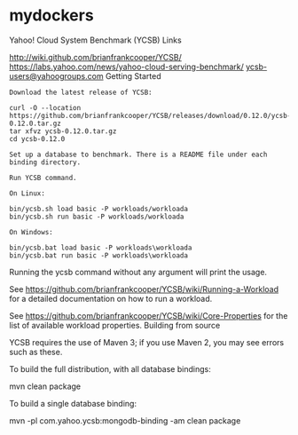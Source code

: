 # mydockers
Yahoo! Cloud System Benchmark (YCSB)
Links

http://wiki.github.com/brianfrankcooper/YCSB/
https://labs.yahoo.com/news/yahoo-cloud-serving-benchmark/ ycsb-users@yahoogroups.com
Getting Started

    Download the latest release of YCSB:

    curl -O --location https://github.com/brianfrankcooper/YCSB/releases/download/0.12.0/ycsb-0.12.0.tar.gz
    tar xfvz ycsb-0.12.0.tar.gz
    cd ycsb-0.12.0

    Set up a database to benchmark. There is a README file under each binding directory.

    Run YCSB command.

    On Linux:

    bin/ycsb.sh load basic -P workloads/workloada
    bin/ycsb.sh run basic -P workloads/workloada

    On Windows:

    bin/ycsb.bat load basic -P workloads\workloada
    bin/ycsb.bat run basic -P workloads\workloada

Running the ycsb command without any argument will print the usage.

See https://github.com/brianfrankcooper/YCSB/wiki/Running-a-Workload for a detailed documentation on how to run a workload.

See https://github.com/brianfrankcooper/YCSB/wiki/Core-Properties for the list of available workload properties.
Building from source

YCSB requires the use of Maven 3; if you use Maven 2, you may see errors such as these.

To build the full distribution, with all database bindings:

mvn clean package

To build a single database binding:

mvn -pl com.yahoo.ycsb:mongodb-binding -am clean package
